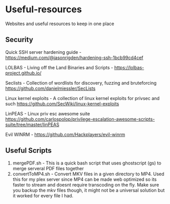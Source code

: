# Useful-resources
Websites and useful resources to keep in one place

## Security
Quick SSH server hardening guide - https://medium.com/@jasonrigden/hardening-ssh-1bcb99cd4cef

LOLBAS - Living off the Land Binaries and Scripts - https://lolbas-project.github.io/

Seclists - Collection of wordlists for discovery, fuzzing and bruteforcing 
https://github.com/danielmiessler/SecLists

Linux kernel exploits - A collection of linux kernel exploits for privsec and such https://github.com/SecWiki/linux-kernel-exploits

LinPEAS - Linux priv esc awesome suite https://github.com/carlospolop/privilege-escalation-awesome-scripts-suite/tree/master/linPEAS

Evil WINRM - https://github.com/Hackplayers/evil-winrm
## Useful Scripts 

1. mergePDF.sh - This is a quick bash script that uses ghostscript (gs) to merge serveral PDF files together
2. convertToMP4.sh - Convert MKV files in a given directory to MP4. Used this for my plex server since MP4 can be made web optimized so its faster to stream and doesnt require transcoding on the fly. Make sure you backup the mkv files though, it might not be a universal solution but it worked for every file I had. 


